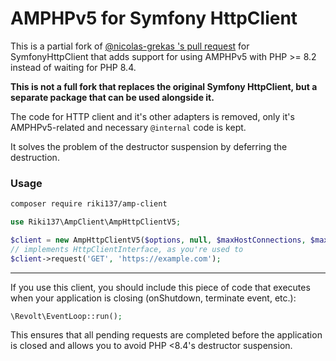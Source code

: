 AMPHPv5 for Symfony HttpClient
====================

This is a partial fork of [@nicolas-grekas 's pull request](https://github.com/symfony/symfony/pull/54179) for SymfonyHttpClient
that adds support for using AMPHPv5 with PHP >= 8.2 instead of waiting for PHP 8.4.

**This is not a full fork that replaces the original Symfony HttpClient, but a separate package that can be used alongside it.**

The code for HTTP client and it's other adapters is removed, only it's AMPHPv5-related and necessary `@internal` code is kept.

It solves the problem of the destructor suspension by deferring the destruction.

### Usage

```sh
composer require riki137/amp-client
```

```php
use Riki137\AmpClient\AmpHttpClientV5;

$client = new AmpHttpClientV5($options, null, $maxHostConnections, $maxPendingPushes); 
// implements HttpClientInterface, as you're used to
$client->request('GET', 'https://example.com');
```

---

If you use this client, you should include this piece of code that executes when your application is closing 
(onShutdown, terminate event, etc.):

```php
\Revolt\EventLoop::run();
```

This ensures that all pending requests are completed before the application is closed and allows you to avoid PHP <8.4's destructor suspension.
